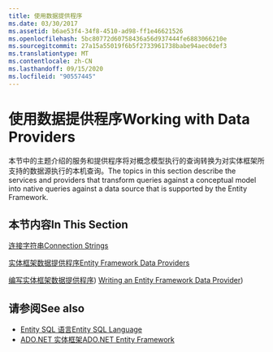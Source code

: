```yaml
---
title: 使用数据提供程序
ms.date: 03/30/2017
ms.assetid: b6ae53f4-34f8-4510-ad98-ff1e46621526
ms.openlocfilehash: 5bc80772d60758436a56d937444fe6883066210e
ms.sourcegitcommit: 27a15a55019f6b5f2733961738babe94aec0def3
ms.translationtype: MT
ms.contentlocale: zh-CN
ms.lasthandoff: 09/15/2020
ms.locfileid: "90557445"
---
```

# <a name="working-with-data-providers"></a><span data-ttu-id="d2bf5-102">使用数据提供程序</span><span class="sxs-lookup"><span data-stu-id="d2bf5-102">Working with Data Providers</span></span>
<span data-ttu-id="d2bf5-103">本节中的主题介绍的服务和提供程序将对概念模型执行的查询转换为对实体框架所支持的数据源执行的本机查询。</span><span class="sxs-lookup"><span data-stu-id="d2bf5-103">The topics in this section describe the services and providers that transform queries against a conceptual model into native queries against a data source that is supported by the Entity Framework.</span></span>  
  
## <a name="in-this-section"></a><span data-ttu-id="d2bf5-104">本节内容</span><span class="sxs-lookup"><span data-stu-id="d2bf5-104">In This Section</span></span>  
 [<span data-ttu-id="d2bf5-105">连接字符串</span><span class="sxs-lookup"><span data-stu-id="d2bf5-105">Connection Strings</span></span>](connection-strings.md)  
  
 [<span data-ttu-id="d2bf5-106">实体框架数据提供程序</span><span class="sxs-lookup"><span data-stu-id="d2bf5-106">Entity Framework Data Providers</span></span>](data-providers.md)  
  
 <span data-ttu-id="d2bf5-107">[编写实体框架数据提供程序](/previous-versions/dotnet/netframework-4.0/ee789835(v=vs.100))) </span><span class="sxs-lookup"><span data-stu-id="d2bf5-107">[Writing an Entity Framework Data Provider](/previous-versions/dotnet/netframework-4.0/ee789835(v=vs.100)))</span></span>
  
## <a name="see-also"></a><span data-ttu-id="d2bf5-108">请参阅</span><span class="sxs-lookup"><span data-stu-id="d2bf5-108">See also</span></span>

- [<span data-ttu-id="d2bf5-109">Entity SQL 语言</span><span class="sxs-lookup"><span data-stu-id="d2bf5-109">Entity SQL Language</span></span>](./language-reference/entity-sql-language.md)
- [<span data-ttu-id="d2bf5-110">ADO.NET 实体框架</span><span class="sxs-lookup"><span data-stu-id="d2bf5-110">ADO.NET Entity Framework</span></span>](index.md)
